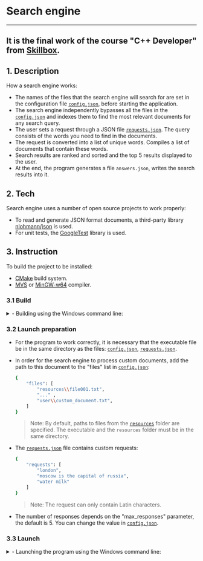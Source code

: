 #  Search engine
***
## It is the final work of the course "C++ Developer" from [Skillbox](https://skillbox.ru).

## 1. Description
How a search engine works:
- The names of the files that the search engine will search for are set in the configuration file [`config.json`](https://github.com/vimcomes/SearchEngine/blob/master/config.json), before starting the application.
- The search engine independently bypasses all the files in the [`config.json`](https://github.com/vimcomes/SearchEngine/blob/master/config.json) and indexes them to find the most relevant documents for any search query.
- The user sets a request through a JSON file [`requests.json`](https://github.com/vimcomes/SearchEngine/blob/master/requests.json). The query consists of the words you need to find in the documents.
- The request is converted into a list of unique words. Compiles a list of documents that contain these words.
- Search results are ranked and sorted and the top 5 results displayed to the user.
- At the end, the program generates a file `answers.json`, writes the search results into it.

## 2. Tech
Search engine uses a number of open source projects to work properly:
- To read and generate JSON format documents, a third-party library [nlohmann/json](https://github.com/nlohmann/json) is used.
- For unit tests, the [GoogleTest](https://github.com/google/googletest) library is used.

## 3. Instruction

To build the project to be installed:
- [CMake](https://cmake.org/download/) build system.
- [MVS](https://visualstudio.microsoft.com/ru/downloads/) or [MinGW-w64](https://www.mingw-w64.org/downloads/#mingw-builds) compiler.

### 3.1 Build

  <details>
  <summary> - Building using the Windows command line:</summary>
  <br>

  - From the command line, navigate to the project's root directory `C:\...\search_engine` and create a build directory:

    ```sh
    mkdir build
    ```
  - Next, navigate to the build directory and run CMake to configure the project and generate a native build system:

    ```sh
    cd build
    cmake ..
    ```

  - Then call that build system to actually compile/link the project:

    ```sh
    cmake --build .
    ```

  - Upon completion of the compilation process, the executable file `SearchEngine.exe` will appear in the `..\search_engine\build` folder if you are using the MinGW-w64 compiler, and `..\search_engine\build\Debug` for MVS compiler.

  </details>

### 3.2 Launch preparation

- For the program to work correctly, it is necessary that the executable file be in the same directory as the files: [`config.json`](https://github.com/vimcomes/SearchEngine/blob/master/config.json), [`requests.json`](https://github.com/vimcomes/search_engine/blob/main/requests.json).

- In order for the search engine to process custom documents, add the path to this document to the "files" list in [`config.json`](https://github.com/vimcomes/SearchEngine/blob/master/config.json):
   ```sh
   {
       "files": [
           "resources\\file001.txt",
           "..." ,
           "user\\custom_document.txt",
       ]
   }
   ```
   > Note: By default, paths to files from the [`resources`](https://github.com/vimcomes/SearchEngine/tree/master/resources) folder are specified. The executable and the `resources` folder must be in the same directory.


- The [`requests.json`](https://github.com/vimcomes/SearchEngine/blob/master/requests.json) file contains custom requests:
   ```sh
   {
       "requests": [
           "london",
           "moscow is the capital of russia",
           "water milk"
       ]
   }
   ```
   > Note: The request can only contain Latin characters.

- The number of responses depends on the "max_responses" parameter, the default is 5. You can change the value in [`config.json`](https://github.com/vimcomes/SearchEngine/blob/master/config.json).

### 3.3 Launch

  <details>
  <summary> - Launching the program using the Windows command line:</summary>
  <br>

  - From the command line, change to the directory containing the `SearchEngine.exe` executable and enter:

    ```sh
    SearchEngine
    ```

    If the conditions described in paragraph 3.2 have been met, then the search results will be written to the `answers.json` file and displayed in the console, as shown below:

    ```sh
    Started execution SearchEngine v1.0
    Max responses: 5

    request001:
      result: true
      relevance:
        docID: 0, rank: 1

    request002:
      result: true
      relevance:
        docID: 7, rank: 1
        docID: 14, rank: 1
        docID: 0, rank: 0.666667
        docID: 1, rank: 0.666667
        docID: 2, rank: 0.666667

    request003:
      result: false

    Enter "exit" to exit the program:
    ```


  - To exit the program, enter `exit` at the command line.

  </details>
